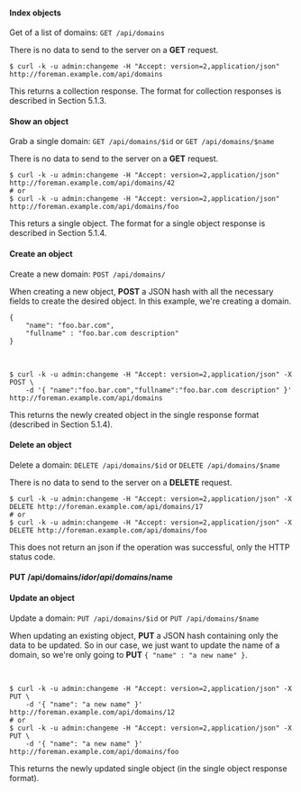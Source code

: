 #### Index objects

Get of a list of domains: `GET /api/domains`

There is no data to send to the server on a **GET** request.

    $ curl -k -u admin:changeme -H "Accept: version=2,application/json" http://foreman.example.com/api/domains

This returns a collection response. The format for collection responses is described in Section 5.1.3.

#### Show an object

Grab a single domain: `GET /api/domains/$id` or `GET /api/domains/$name`

There is no data to send to the server on a **GET** request.

    $ curl -k -u admin:changeme -H "Accept: version=2,application/json" http://foreman.example.com/api/domains/42
    # or
    $ curl -k -u admin:changeme -H "Accept: version=2,application/json" http://foreman.example.com/api/domains/foo

This returs a single object. The format for a single object response is described in Section 5.1.4.

#### Create an object

Create a new domain: `POST /api/domains/`

When creating a new object, **POST** a JSON hash with all the necessary fields to create the desired object. In this example, we're creating a domain.

    {
        "name": "foo.bar.com",
        "fullname" : "foo.bar.com description"
    }

&nbsp;

    $ curl -k -u admin:changeme -H "Accept: version=2,application/json" -X POST \
        -d '{ "name":"foo.bar.com","fullname":"foo.bar.com description" }' http://foreman.example.com/api/domains

This returns the newly created object in the single response format (described in Section 5.1.4).

#### Delete an object

Delete a domain: `DELETE /api/domains/$id` or `DELETE /api/domains/$name`

There is no data to send to the server on a **DELETE** request.

    $ curl -k -u admin:changeme -H "Accept: version=2,application/json" -X DELETE http://foreman.example.com/api/domains/17
    # or
    $ curl -k -u admin:changeme -H "Accept: version=2,application/json" -X DELETE http://foreman.example.com/api/domains/foo

This does not return an json if the operation was successful, only the HTTP status code.

#### PUT /api/domains/$id or /api/domains/$name
#### Update an object

Update a domain: `PUT /api/domains/$id` or `PUT /api/domains/$name`

When updating an existing object, **PUT** a JSON hash containing only the data to be updated. So in our case, we just want to update the name of a domain, so we're only going to **PUT** `{ "name" : "a new name" }`.

&nbsp;

    $ curl -k -u admin:changeme -H "Accept: version=2,application/json" -X PUT \
        -d '{ "name": "a new name" }' http://foreman.example.com/api/domains/12
    # or
    $ curl -k -u admin:changeme -H "Accept: version=2,application/json" -X PUT \
        -d '{ "name": "a new name" }' http://foreman.example.com/api/domains/foo

This returns the newly updated single object (in the single object response format).
